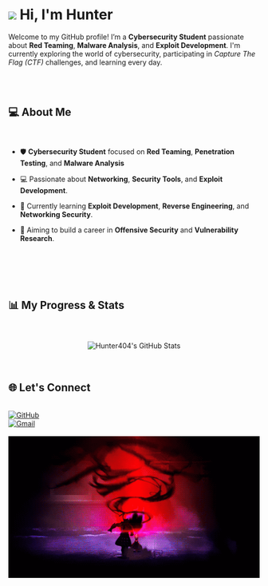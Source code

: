 # <img src="https://raw.githubusercontent.com/MartinHeinz/MartinHeinz/master/wave.gif" width="30px"> Hi, I'm Hunter

Welcome to my GitHub profile! I’m a <strong>Cybersecurity Student</strong> passionate about <strong>Red Teaming</strong>, <strong>Malware Analysis</strong>, and <strong>Exploit Development</strong>. I'm currently exploring the world of cybersecurity, participating in <em>Capture The Flag (CTF)</em> challenges, and learning every day.</p>

<br>
<br>

## 💻 About Me 
<br>

- 🛡️ **Cybersecurity Student** focused on **Red Teaming**, **Penetration Testing**, and **Malware Analysis**

- 💻 Passionate about **Networking**, **Security Tools**, and **Exploit Development**.

- 🌱 Currently learning **Exploit Development**, **Reverse Engineering**, and **Networking Security**.

- 🎯 Aiming to build a career in **Offensive Security** and **Vulnerability Research**.
           


<br>
<br>
<br>
<br>


## 📊 My Progress & Stats

<br>
<br>
<div align="center">
  <img src="https://github-readme-stats.vercel.app/api?username=Hunter404&show_icons=true&count_private=true&theme=dark" alt="Hunter404's GitHub Stats">
</div>

<br>
<br>


## 🌐 Let's Connect

<br>

<a href="https://github.com/Hunter-leader">
<img src="https://img.shields.io/badge/-GitHub-black?style=for-the-badge&logo=github&color=181717" alt="GitHub" /></a>

<br>

<a href="mailto:hunterleader405@gmail.com">
<img src="https://img.shields.io/badge/-Gmail-black?style=for-the-badge&logo=gmail&color=1DA1F2" alt="Gmail" /></a>



<br>
<br>

<div align="center">
<img src="9d132b707038602f4671ef32d167cdd3.gif">
</div>


